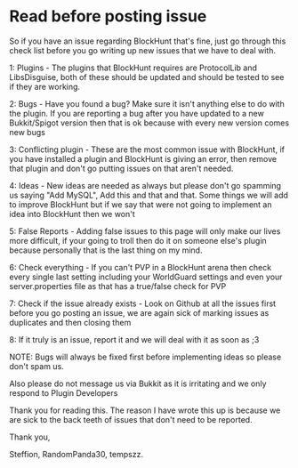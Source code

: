 Read before posting issue
====
So if you have an issue regarding BlockHunt that's fine, just go through this check list before you go writing up new issues that we have to deal with.

1: Plugins - The plugins that BlockHunt requires are ProtocolLib and LibsDisguise, both of these should be updated and should be tested to see if they are working.

2: Bugs - Have you found a bug? Make sure it isn't anything else to do with the plugin. If you are reporting a bug after you have updated to a new Bukkit/Spigot version then that is ok because with every new version comes new bugs

3: Conflicting plugin - These are the most common issue with BlockHunt, if you have installed a plugin and BlockHunt is giving an error, then remove that plugin and don't go putting issues on that aren't needed.

4: Ideas - New ideas are needed as always but please don't go spamming us saying "Add MySQL", Add this and that and that. Some things we will add to improve BlockHunt but if we say that were not going to implement an idea into BlockHunt then we won't

5: False Reports - Adding false issues to this page will only make our lives more difficult, if your going to troll then do it on someone else's plugin because personally that is the last thing on my mind.

6: Check everything - If you can't PVP in a BlockHunt arena then check every single last setting including your WorldGuard settings and even your server.properties file as that has a true/false check for PVP

7: Check if the issue already exists - Look on Github at all the issues first before you go posting an issue, we are again sick of marking issues as duplicates and then closing them

8: If it truly is an issue, report it and we will deal with it as soon as ;3

NOTE: Bugs will always be fixed first before implementing ideas so please don't spam us.

Also please do not message us via Bukkit as it is irritating and we only respond to Plugin Developers

Thank you for reading this. The reason I have wrote this up is because we are sick to the back teeth of issues that don't need to be reported.

Thank you,

Steffion, RandomPanda30, tempszz.
